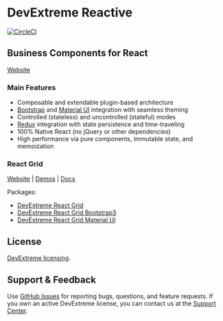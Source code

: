 # DevExtreme Reactive

[![CircleCI](https://img.shields.io/circleci/project/github/DevExpress/devextreme-reactive/master.svg)](https://circleci.com/gh/DevExpress/devextreme-reactive)

## Business Components for React

[Website](https://devexpress.github.io/devextreme-reactive/react/)

### Main Features

- Composable and extendable plugin-based architecture
- [Bootstrap](https://github.com/react-bootstrap/react-bootstrap) and [Material UI](https://github.com/callemall/material-ui) integration with seamless theming
- Controlled (stateless) and uncontrolled (stateful) modes
- [Redux](https://github.com/reactjs/redux/) integration with state persistence and time-traveling
- 100% Native React (no jQuery or other dependencies)
- High performance via pure components, immutable state, and memoization


### React Grid

[Website](https://devexpress.github.io/devextreme-reactive/react/grid/)
|
[Demos](https://devexpress.github.io/devextreme-reactive/react/grid/demos/)
|
[Docs](https://devexpress.github.io/devextreme-reactive/react/grid/docs/)

Packages:

- [DevExtreme React Grid](packages/dx-react-grid/README.md)
- [DevExtreme React Grid Bootstrap3](packages/dx-react-grid-bootstrap3/README.md)
- [DevExtreme React Grid Material UI](packages/dx-react-grid-material-ui/README.md)

## License

[DevExtreme licensing](https://js.devexpress.com/licensing/).

## Support & Feedback

Use [GitHub Issues](https://github.com/DevExpress/devextreme-reactive/issues) for reporting bugs, questions, and feature requests. If you own an active DevExtreme license, you can contact us at the [Support Center](https://www.devexpress.com/ask).
